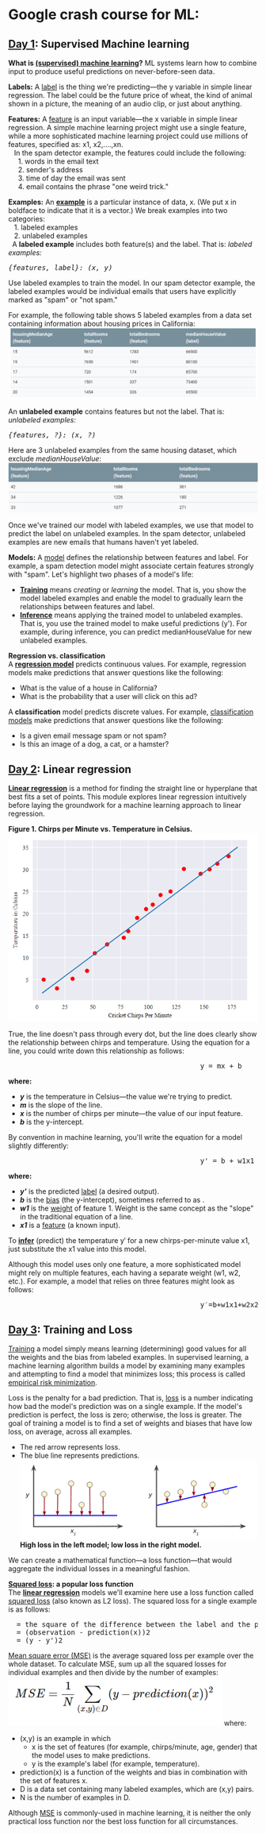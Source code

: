 Google crash course for ML:
==============================================

[Day 1](https://developers.google.com/machine-learning/crash-course/framing/video-lecture): Supervised Machine learning
----------------------------------------------------------

**What is [(supervised) machine learning](https://developers.google.com/machine-learning/glossary/#supervised_machine_learning)?** ML systems learn how to combine input to produce useful predictions on never-before-seen data.

**Labels:** A [label](https://developers.google.com/machine-learning/glossary#label) is the thing we're predicting—the y variable in simple linear regression. The label could be the future price of wheat, the kind of animal shown in a picture, the meaning of an audio clip, or just about anything.

**Features:** A [feature](https://developers.google.com/machine-learning/glossary#feature) is an input variable—the x variable in simple linear regression. A simple machine learning project might use a single feature, while a more sophisticated machine learning project could use millions of features, specified as: x1, x2,....,xn. <br>
  &nbsp;&nbsp;&nbsp;In the spam detector example, the features could include the following:<br>
    &nbsp;&nbsp;&nbsp;&nbsp;&nbsp;1. words in the email text<br>
    &nbsp;&nbsp;&nbsp;&nbsp;&nbsp;2. sender's address<br>
    &nbsp;&nbsp;&nbsp;&nbsp;&nbsp;3. time of day the email was sent<br>
    &nbsp;&nbsp;&nbsp;&nbsp;&nbsp;4. email contains the phrase "one weird trick."<br>

**Examples:** An **[example](https://developers.google.com/machine-learning/glossary#example)** is a particular instance of data, x. (We put x in boldface to indicate that it is a vector.) We break examples into two categories:<br>
&nbsp;&nbsp;&nbsp;1. labeled examples<br>
&nbsp;&nbsp;&nbsp;2. unlabeled examples<br>
&nbsp; A **labeled example** includes both feature(s) and the label. That is:  *labeled examples: <pre>{features, label}: (x, y)* </pre>

Use labeled examples to train the model. In our spam detector example, the labeled examples would be individual emails that users have explicitly marked as "spam" or "not spam." <br>

For example, the following table shows 5 labeled examples from a data set containing information about housing prices in California:<br>
![Labled Example](https://github.com/rajeshpp/ML-AI/blob/master/ML%20Images/Labled%20Example.PNG)

An **unlabeled example** contains features but not the label. That is: *unlabeled examples: <pre>{features, ?}: (x, ?)* </pre>

Here are 3 unlabeled examples from the same housing dataset, which exclude *medianHouseValue*: <br>
![Unlabled Example](https://github.com/rajeshpp/ML-AI/blob/master/ML%20Images/Unlabled%20Example.PNG)

Once we've trained our model with labeled examples, we use that model to predict the label on unlabeled examples. In the spam detector, unlabeled examples are new emails that humans haven't yet labeled.

**Models:** A [model](https://developers.google.com/machine-learning/glossary#model) defines the relationship between features and label. For example, a spam detection model might associate certain features strongly with "spam". Let's highlight two phases of a model's life: <br>
 * **[Training](https://developers.google.com/machine-learning/glossary#training)** means *creating* or *learning* the model. That is, you show the model labeled examples and enable the model to gradually learn the relationships between features and label.<br>
 * **[Inference](https://developers.google.com/machine-learning/glossary#inference)** means applying the trained model to unlabeled examples. That is, you use the trained model to make useful predictions (y'). For example, during inference, you can predict medianHouseValue for new unlabeled examples. <br>


**Regression vs. classification** <br>
A **[regression model](https://developers.google.com/machine-learning/glossary#regression_model)** predicts continuous values. For example, regression models make predictions that answer questions like the following:<br>
* What is the value of a house in California? <br>
* What is the probability that a user will click on this ad? <br>

A **classification** model predicts discrete values. For example, [classification models](https://developers.google.com/machine-learning/glossary#classification_model) make predictions that answer questions like the following: <br>
* Is a given email message spam or not spam?
* Is this an image of a dog, a cat, or a hamster?

[Day 2](https://developers.google.com/machine-learning/crash-course/descending-into-ml/linear-regression): Linear regression
----------------------------------------------

**[Linear regression](https://developers.google.com/machine-learning/glossary#linear_regression)** is a method for finding the straight line or hyperplane that best fits a set of points. This module explores linear regression intuitively before laying the groundwork for a machine learning approach to linear regression.

**Figure 1. Chirps per Minute vs. Temperature in Celsius.**
![Unlabled Example](https://github.com/rajeshpp/ML-AI/blob/master/ML%20Images/Linear%20Regression%20Example.PNG)

True, the line doesn't pass through every dot, but the line does clearly show the relationship between chirps and temperature. Using the equation for a line, you could write down this relationship as follows:<br>
<pre>                                              y = mx + b                     </pre>
**where:**
 * ***y*** is the temperature in Celsius—the value we're trying to predict.
 * ***m*** is the slope of the line.
 * ***x*** is the number of chirps per minute—the value of our input feature.
 * ***b*** is the y-intercept.

By convention in machine learning, you'll write the equation for a model slightly differently:<br>
<pre>                                              y' = b + w1x1                     </pre>

**where:**
 * ***y'*** is the predicted [label](https://developers.google.com/machine-learning/crash-course/framing/ml-terminology#labels) (a desired output).
 * ***b*** is the [bias](https://developers.google.com/machine-learning/glossary#bias) (the y-intercept), sometimes referred to as .
 * ***w1*** is the [weight](https://developers.google.com/machine-learning/glossary#weight) of feature 1. Weight is the same concept as the "slope"  in the traditional equation of a line.
 * ***x1*** is a [feature](https://developers.google.com/machine-learning/crash-course/framing/ml-terminology#features) (a known input).


To **[infer](https://developers.google.com/machine-learning/glossary#inference)** (predict) the temperature y′ for a new chirps-per-minute value x1, just substitute the x1 value into this model. <br>

Although this model uses only one feature, a more sophisticated model might rely on multiple features, each having a separate weight (w1, w2, etc.). For example, a model that relies on three features might look as follows: <br>

<pre>                                              y′=b+w1x1+w2x2+w3x3                     </pre>

[Day 3](https://developers.google.com/machine-learning/crash-course/descending-into-ml/training-and-loss): Training and Loss
-----------------------------------------------------
[Training](https://developers.google.com/machine-learning/glossary#training) a model simply means learning (determining) good values for all the weights and the bias from labeled examples. In supervised learning, a machine learning algorithm builds a model by examining many examples and attempting to find a model that minimizes loss; this process is called [empirical risk minimization](https://developers.google.com/machine-learning/glossary#ERM). <br>

Loss is the penalty for a bad prediction. That is, [loss](https://developers.google.com/machine-learning/glossary#loss) is a number indicating how bad the model's prediction was on a single example. If the model's prediction is perfect, the loss is zero; otherwise, the loss is greater. The goal of training a model is to find a set of weights and biases that have low loss, on average, across all examples. <br>
* The red arrow represents loss.
* The blue line represents predictions.
![LossSideBySide](https://github.com/rajeshpp/ML-AI/blob/master/ML%20Images/LossSideBySide.png)
**High loss in the left model; low loss in the right model.**

We can create a mathematical function—a loss function—that would aggregate the individual losses in a meaningful fashion.<br>

**[Squared loss](https://developers.google.com/machine-learning/glossary#squared_loss): a popular loss function** <br>
The **[linear regression](https://developers.google.com/machine-learning/glossary#linear_regression)** models we'll examine here use a loss function called [squared loss](https://developers.google.com/machine-learning/glossary#squared_loss) (also known as L2 loss). The squared loss for a single example is as follows:
<pre>
  = the square of the difference between the label and the prediction
  = (observation - prediction(x))2
  = (y - y')2
</pre>

[Mean square error (MSE)](https://developers.google.com/machine-learning/glossary#MSE) is the average squared loss per example over the whole dataset. To calculate MSE, sum up all the squared losses for individual examples and then divide by the number of examples: <br>
![MeanSquareError](https://github.com/rajeshpp/ML-AI/blob/master/ML%20Images/MeanSquareError.PNG)
where:
* (x,y) is an example in which
  * x is the set of features (for example, chirps/minute, age, gender) that the model uses to make predictions.
  * y is the example's label (for example, temperature).
* prediction(x) is a function of the weights and bias in combination with the set of features x.
* D is a data set containing many labeled examples, which are (x,y) pairs.
* N is the number of examples in D. <br>

Although [MSE](https://developers.google.com/machine-learning/glossary#MSE) is commonly-used in machine learning, it is neither the only practical loss function nor the best loss function for all circumstances.
